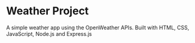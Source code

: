 # Weather Project
A simple weather app using the OpenWeather APIs. Built with HTML, CSS, JavaScript, Node.js and Express.js